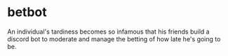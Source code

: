 # betbot

An individual's tardiness becomes so infamous that his friends build a discord bot to moderate and manage the betting of how late he's going to be.

